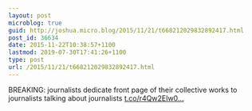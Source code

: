 ```yaml
---
layout: post
microblog: true
guid: http://joshua.micro.blog/2015/11/21/t668212029832892417.html
post_id: 36634
date: 2015-11-22T10:38:57+1100
lastmod: 2019-07-30T17:41:26+1100
type: post
url: /2015/11/21/t668212029832892417.html
---
```

BREAKING: journalists dedicate front page of their collective works to journalists talking about journalists [t.co/r4Qw2EIw0...](https://t.co/r4Qw2EIw0X)
